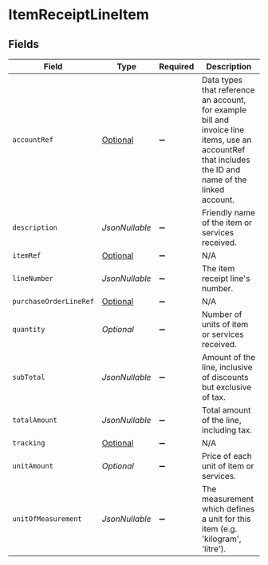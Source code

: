 # ItemReceiptLineItem


## Fields

| Field                                                                                                                                                 | Type                                                                                                                                                  | Required                                                                                                                                              | Description                                                                                                                                           |
| ----------------------------------------------------------------------------------------------------------------------------------------------------- | ----------------------------------------------------------------------------------------------------------------------------------------------------- | ----------------------------------------------------------------------------------------------------------------------------------------------------- | ----------------------------------------------------------------------------------------------------------------------------------------------------- |
| `accountRef`                                                                                                                                          | [Optional<AccountRef>](../../models/components/AccountRef.md)                                                                                         | :heavy_minus_sign:                                                                                                                                    | Data types that reference an account, for example bill and invoice line items, use an accountRef that includes the ID and name of the linked account. |
| `description`                                                                                                                                         | *JsonNullable<String>*                                                                                                                                | :heavy_minus_sign:                                                                                                                                    | Friendly name of the item or services received.                                                                                                       |
| `itemRef`                                                                                                                                             | [Optional<ItemRef>](../../models/components/ItemRef.md)                                                                                               | :heavy_minus_sign:                                                                                                                                    | N/A                                                                                                                                                   |
| `lineNumber`                                                                                                                                          | *JsonNullable<String>*                                                                                                                                | :heavy_minus_sign:                                                                                                                                    | The item receipt line's number.                                                                                                                       |
| `purchaseOrderLineRef`                                                                                                                                | [Optional<RecordLineReference>](../../models/components/RecordLineReference.md)                                                                       | :heavy_minus_sign:                                                                                                                                    | N/A                                                                                                                                                   |
| `quantity`                                                                                                                                            | *Optional<BigDecimal>*                                                                                                                                | :heavy_minus_sign:                                                                                                                                    | Number of units of item or services received.                                                                                                         |
| `subTotal`                                                                                                                                            | *JsonNullable<BigDecimal>*                                                                                                                            | :heavy_minus_sign:                                                                                                                                    | Amount of the line, inclusive of discounts but exclusive of tax.                                                                                      |
| `totalAmount`                                                                                                                                         | *JsonNullable<BigDecimal>*                                                                                                                            | :heavy_minus_sign:                                                                                                                                    | Total amount of the line, including tax.                                                                                                              |
| `tracking`                                                                                                                                            | [Optional<ItemReceiptLineItemTracking>](../../models/components/ItemReceiptLineItemTracking.md)                                                       | :heavy_minus_sign:                                                                                                                                    | N/A                                                                                                                                                   |
| `unitAmount`                                                                                                                                          | *Optional<BigDecimal>*                                                                                                                                | :heavy_minus_sign:                                                                                                                                    | Price of each unit of item or services.                                                                                                               |
| `unitOfMeasurement`                                                                                                                                   | *JsonNullable<String>*                                                                                                                                | :heavy_minus_sign:                                                                                                                                    | The measurement which defines a unit for this item (e.g. 'kilogram', 'litre').                                                                        |